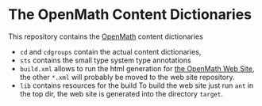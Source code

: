 # The OpenMath Content Dictionaries

This repository contains the [OpenMath](http://openmath.org) content dictionaries

* `cd` and `cdgroups`  contain the actual content dictionaries,
* `sts` contains the small type system type annotations
* `build.xml` allows to run the html generation for [the OpenMath Web Site](http://www.openmath.org/cd), the other `*.xml` will probably be moved to the web site repository.
* `lib` contains resources for the build
To build the web site just run `ant` in the top dir, the web site is generated into the directory `target`.
